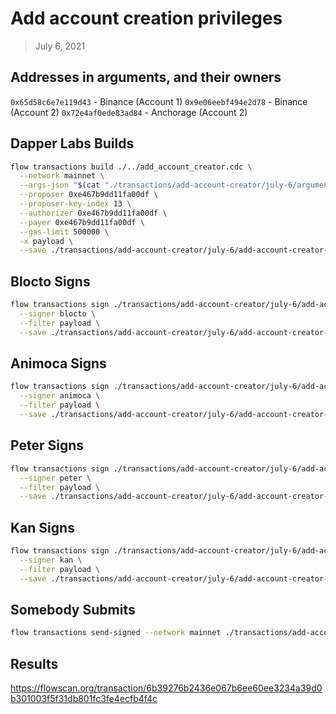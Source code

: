 # Add account creation privileges

> July 6, 2021

## Addresses in arguments, and their owners

`0x65d58c6e7e119d43` - Binance (Account 1)
`0x9e06eebf494e2d78` - Binance (Account 2)
`0x72e4af0ede83ad84` - Anchorage (Account 2)

## Dapper Labs Builds 

```sh
flow transactions build ./../add_account_creator.cdc \
  --network mainnet \
  --args-json "$(cat "./transactions/add-account-creator/july-6/arguments.json")" \
  --proposer 0xe467b9dd11fa00df \
  --proposer-key-index 13 \
  --authorizer 0xe467b9dd11fa00df \
  --payer 0xe467b9dd11fa00df \
  --gas-limit 500000 \
  -x payload \
  --save ./transactions/add-account-creator/july-6/add-account-creator-july-6-unsigned.rlp
```

## Blocto Signs

```sh
flow transactions sign ./transactions/add-account-creator/july-6/add-account-creator-july-6-unsigned.rlp \
  --signer blocto \
  --filter payload \
  --save ./transactions/add-account-creator/july-6/add-account-creator-july-6-sig-1.rlp
```

## Animoca Signs

```sh
flow transactions sign ./transactions/add-account-creator/july-6/add-account-creator-july-6-sig-1.rlp \
  --signer animoca \
  --filter payload \
  --save ./transactions/add-account-creator/july-6/add-account-creator-july-6-sig-2.rlp
```

## Peter Signs

```sh
flow transactions sign ./transactions/add-account-creator/july-6/add-account-creator-july-6-sig-2.rlp \
  --signer peter \
  --filter payload \
  --save ./transactions/add-account-creator/july-6/add-account-creator-july-6-sig-3.rlp
```

## Kan Signs

```sh
flow transactions sign ./transactions/add-account-creator/july-6/add-account-creator-july-6-sig-3.rlp \
  --signer kan \
  --filter payload \
  --save ./transactions/add-account-creator/july-6/add-account-creator-july-6-sig-complete.rlp
```


## Somebody Submits

```sh
flow transactions send-signed --network mainnet ./transactions/add-account-creator/july-6/add-account-creator-july-6-sig-complete.rlp
```

## Results

https://flowscan.org/transaction/6b39276b2436e067b6ee60ee3234a39d0b301003f5f31db801fc3fe4ecfb4f4c
